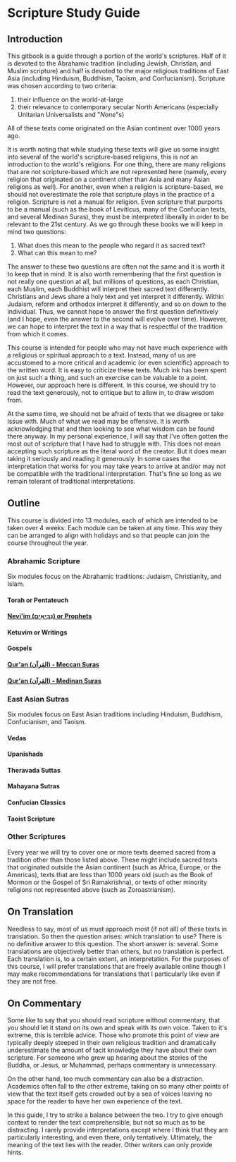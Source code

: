 # Scripture Study Guide

## Introduction

This gitbook is a guide through a portion of the world's scriptures. Half of it is devoted to the Abrahamic tradition \(including Jewish, Christian, and Muslim scripture\) and half is devoted to the major religious traditions of East Asia \(including Hinduism, Buddhism, Taoism, and Confucianism\). Scripture was chosen according to two criteria:

1. their influence on the world-at-large 
2. their relevance to contemporary secular North Americans \(especially Unitarian Universalists and "_None_"s\) 

All of these texts come originated on the Asian continent over 1000 years ago.

It is worth noting that while studying these texts will give us some insight into several of the world's scripture-based religions, this is _not_ an introduction to the world's religions. For one thing, there are many religions that are not scripture-based which are not represented here \(namely, every religion that originated on a continent other than Asia and many Asian religions as well\). For another, even when a religion is scripture-based, we should not overestimate the role that scripture plays in the practice of a religion. Scripture is not a manual for religion. Even scripture that purports to be a manual \(such as the book of Leviticus, many of the Confucian texts, and several Medinan Suras\), they must be interpreted liberally in order to be relevant to the 21st century. As we go through these books we will keep in mind two questions:

1. What does this mean to the people who regard it as sacred text?
2. What can this mean to me?

The answer to these two questions are often not the same and it is worth it to keep that in mind. It is also worth remembering that the first question is not really one question at all, but millions of questions, as each Christian, each Muslim, each Buddhist will interpret their sacred text differently. Christians and Jews share a holy text and yet interpret it differently. Within Judaism, reform and orthodox interpret it differently, and so on down to the individual. Thus, we cannot hope to answer the first question definitively \(and I hope, even the answer to the second will evolve over time\). However, we can hope to interpret the text in a way that is respectful of the tradition from which it comes.

This course is intended for people who may not have much experience with a religious or spiritual approach to a text. Instead, many of us are accustomed to a more critical and academic \(or even scientific\) approach to the written word. It is easy to criticize these texts. Much ink has been spent on just such a thing, and such an exercise can be valuable to a point. However, our approach here is different. In this course, we should try to read the text generously, not to critique but to allow in, to draw wisdom from.

At the same time, we should not be afraid of texts that we disagree or take issue with. Much of what we read may be offensive. It is worth acknowledging that and then looking to see what wisdom can be found there anyway. In my personal experience, I will say that I've often gotten the most out of scripture that I have had to struggle with. This does not mean accepting such scripture as the literal word of the creator. But it does mean taking it seriously and reading it generously. In some cases the interpretation that works for you may take years to arrive at and/or may not be compatible with the traditional interpretation. That's fine so long as we remain tolerant of traditional interpretations.

## Outline

This course is divided into 13 modules, each of which are intended to be taken over 4 weeks. Each module can be taken at any time. This way they can be arranged to align with holidays and so that people can join the course throughout the year.

### Abrahamic Scripture

Six modules focus on the Abrahamic traditions: Judaism, Christianity, and Islam.

#### Torah or **Pentateuch**

#### [Nevi'im \(נְבִיאִים‎\) or Prophets](/prophets/README.md)

#### Ketuvim or Writings

#### Gospels

#### [Qur'an \(القرآن‎‎\) - Meccan Suras](/quran/meccan-suras.md)

#### [Qur'an \(القرآن‎‎\) - Medinan Suras](/quran/medinan-suras.md)

### East Asian Sutras

Six modules focus on East Asian traditions including Hinduism, Buddhism, Confucianism, and Taoism.

#### Vedas

#### Upanishads

#### Theravada Suttas

#### Mahayana Sutras

#### Confucian Classics

#### Taoist Scripture

### Other Scriptures

Every year we will try to cover one or more texts deemed sacred from a tradition other than those listed above. These might include sacred texts that originated outside the Asian continent \(such as Africa, Europe, or the Americas\), texts that are less than 1000 years old \(such as the Book of Mormon or the Gospel of Sri Ramakrishna\), or texts of other minority religions not represented above \(such as Zoroastrianism\).

## On Translation

Needless to say, most of us must approach most \(if not all\) of these texts in translation. So then the question arises: which translation to use? There is no definitive answer to this question. The short answer is: several. Some translations are objectively better than others, but no translation is perfect. Each translation is, to a certain extent, an interpretation. For the purposes of this course, I will prefer translations that are freely available online though I may make recommendations for translations that I particularly like even if they are not free.

## On Commentary

Some like to say that you should read scripture without commentary, that you should let it stand on its own and speak with its own voice. Taken to it's extreme, this is terrible advice. Those who promote this point of view are typically deeply steeped in their own religious tradition and dramatically underestimate the amount of tacit knowledge they have about their own scripture. For someone who grew up hearing about the stories of the Buddha, or Jesus, or Muhammad, perhaps commentary is unnecessary.

On the other hand, too much commentary can also be a distraction. Academics often fall to the other extreme, taking on so many other points of view that the text itself gets crowded out by a sea of voices leaving no space for the reader to have her own experience of the text.

In this guide, I try to strike a balance between the two. I try to give enough context to render the text comprehensible, but not so much as to be distracting. I rarely provide interpretations except where I think that they are particularly interesting, and even there, only tentatively. Ultimately, the meaning of the text lies with the reader. Other writers can only provide hints.



